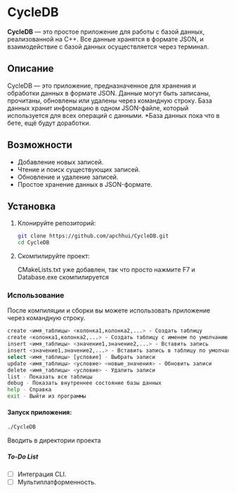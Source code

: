 # CycleDB

**CycleDB** — это простое приложение для работы с базой данных, реализованной на C++. Все данные хранятся в формате JSON, и взаимодействие с базой данных осуществляется через терминал.

## Описание

CycleDB — это приложение, предназначенное для хранения и обработки данных в формате JSON. Данные могут быть записаны, прочитаны, обновлены или удалены через командную строку. База данных хранит информацию в одном JSON-файле, который используется для всех операций с данными.
*База данных пока что в бете, ещё будут доработки.

## Возможности

- Добавление новых записей.
- Чтение и поиск существующих записей.
- Обновление и удаление записей.
- Простое хранение данных в JSON-формате.

## Установка

1. Клонируйте репозиторий:

    ```bash
    git clone https://github.com/apchhui/CycleDB.git
    cd CycleDB
    ```

2. Скомпилируйте проект:

    CMakeLists.txt уже добавлен, так что
    просто нажмите F7 и Database.exe скомпилируется

### Использование

После компиляции и сборки вы можете использовать приложение через командную строку.

```bash
create <имя_таблицы> <колонка1,колонка2,...> - Создать таблицу
create <колонка1,колонка2,...> - Создать таблицу с именем по умолчанию
insert <имя_таблицы> <значение1,значение2,...> - Вставить запись
insert <значение1,значение2,...> - Вставить запись в таблицу по умолчанию
select <имя_таблицы> [условие] - Выбрать записи
update <имя_таблицы> <условие> <новые_значения> - Обновить записи
delete <имя_таблицы> <условие> - Удалить записи
list - Показать все таблицы
debug - Показать внутреннее состояние базы данных
help - Справка
exit - Выйти из программы
```

#### Запуск приложения:

```bash
./CycleDB
```
Вводить в директории проекта

##### To-Do List

- [ ] Интеграция CLI.
- [ ] Мультиплатформенность.